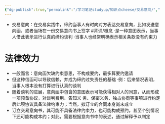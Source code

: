 ```yaml
---
{"dg-publish":true,"permalink":"/学习笔记studyup/知识点cheese/交易意向/","dgPassFrontmatter":true,"created":"2024-07-14T21:01:04.415+08:00","updated":"2024-09-11T12:09:47.032+08:00"}
---
```


- 交易意向：在交易实践中，缔约当事人有时向对方表达交易意向，比如发送意向函，或者当场在一份交易意向书上签字 #背诵/概念 
·是一种意图表示，当事人借此表示进行认真的缔约谈判
·当事人也经常明确表示相关条款没有约束力
# 法律效力
- 一般而言：意向函欠缺约束意思，不构成要约，最多算要约邀请
- 但这种信函可以导致信赖，并成为缔约过失责任的基础
·例：后来情况表明，当事人根本没有打算进行认真的谈判
- 随着谈判的进展，意向函中包含的意图表示可能获得相对人的同意，从而形成一项预备协议，对谈判费用、告知义 务、保密义务、独占协商等事项进行约定后此项协议具备法律约束力；当然，拟订立的合同本身尚末成立
- 订立交易意向书，其可能不具备法律约束力，也可能构成预约，甚至个别情况下还可能构成本约；对此，需要根据意向书中的表述，通过解释予以判定
